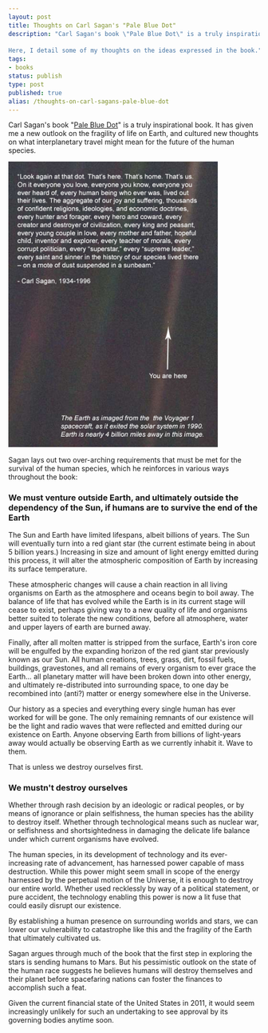 ```yaml
---
layout: post
title: Thoughts on Carl Sagan's "Pale Blue Dot"
description: "Carl Sagan's book \"Pale Blue Dot\" is a truly inspirational book. It has given me a new outlook on the fragility of life on Earth, and cultured new thoughts on what interplanetary travel might mean for the future of the human species.

Here, I detail some of my thoughts on the ideas expressed in the book."
tags:
- books
status: publish
type: post
published: true
alias: /thoughts-on-carl-sagans-pale-blue-dot
---
```

Carl Sagan's book "[Pale Blue Dot](http://www.amazon.com/Pale-Blue-Dot-Vision-Future/dp/0345376595/)" is a truly inspirational book. It has given me a new outlook on the fragility of life on Earth, and cultured new thoughts on what interplanetary travel might mean for the future of the human species.

<div class="image">
    <a href="/images/posts/pale_blue_dot.jpg"><img src="/images/posts/pale_blue_dot.jpg" title="Pale Blue Dot" width="420" /></a>
</div>

Sagan lays out two over-arching requirements that must be met for the survival of the human species, which he reinforces in various ways throughout the book:

### We must venture outside Earth, and ultimately outside the dependency of the Sun, if humans are to survive the end of the Earth

The Sun and Earth have limited lifespans, albeit billions of years. The Sun will eventually turn into a red giant star (the current estimate being in about 5 billion years.) Increasing in size and amount of light energy emitted during this process, it will alter the atmospheric composition of Earth by increasing its surface temperature.

These atmospheric changes will cause a chain reaction in all living organisms on Earth as the atmosphere and oceans begin to boil away. The balance of life that has evolved while the Earth is in its current stage will cease to exist, perhaps giving way to a new quality of life and organisms better suited to tolerate the new conditions, before all atmosphere, water and upper layers of earth are burned away.

Finally, after all molten matter is stripped from the surface, Earth's iron core will be engulfed by the expanding horizon of the red giant star previously known as our Sun. All human creations, trees, grass, dirt, fossil fuels, buildings, gravestones, and all remains of every organism to ever grace the Earth&hellip; all planetary matter will have been broken down into other energy, and ultimately re-distributed into surrounding space, to one day be recombined into (anti?) matter or energy somewhere else in the Universe.

Our history as a species and everything every single human has ever worked for will be gone. The only remaining remnants of our existence will be the light and radio waves that were reflected and emitted during our existence on Earth. Anyone observing Earth from billions of light-years away would actually be observing Earth as we currently inhabit it. Wave to them.

That is unless we destroy ourselves first.

### We mustn't destroy ourselves

Whether through rash decision by an ideologic or radical peoples, or by means of ignorance or plain selfishness, the human species has the ability to destroy itself. Whether through technological means such as nuclear war, or selfishness and shortsightedness in damaging the delicate life balance under which current organisms have evolved.

The human species, in its development of technology and its ever-increasing rate of advancement, has harnessed power capable of mass destruction. While this power might seem small in scope of the energy harnessed by the perpetual motion of the Universe, it is enough to destroy our entire world. Whether used recklessly by way of a political statement, or pure accident, the technology enabling this power is now a lit fuse that could easily disrupt our existence.

By establishing a human presence on surrounding worlds and stars, we can lower our vulnerability to catastrophe like this and the fragility of the Earth that ultimately cultivated us.

Sagan argues through much of the book that the first step in exploring the stars is sending humans to Mars. But his pessimistic outlook on the state of the human race suggests he believes humans will destroy themselves and their planet before spacefaring nations can foster the finances to accomplish such a feat.

Given the current financial state of the United States in 2011, it would seem increasingly unlikely for such an undertaking to see approval by its governing bodies anytime soon.
